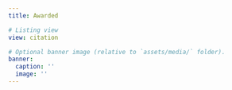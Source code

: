 ```yaml
---
title: Awarded

# Listing view
view: citation

# Optional banner image (relative to `assets/media/` folder).
banner:
  caption: ''
  image: ''
---
```


